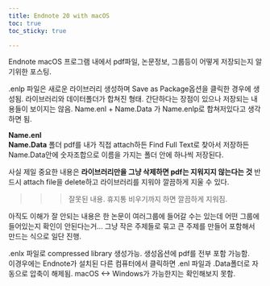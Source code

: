 ```yaml
---
title: Endnote 20 with macOS
toc: true
toc_sticky: true

---
```


Endnote macOS 프로그램 내에서 pdf파일, 논문정보, 그룹등이 어떻게 저장되는지 알기위한 포스팅.  

.enlp 파일은 새로운 라이브러리 생성하며 Save as Package옵션을 클릭한 경우에 생성됨. 라이브러리와 데이터폴더가 합쳐진 형태. 간단하다는 장점이 있으나 저장되는 내용들이 보이지는 않음. Name.enl + Name.Data 가 Name.enlp로 합쳐저있다고 생각하면 됨.  

**Name.enl**  
**Name.Data** 폴더
pdf를 내가 직접 attach하든 Find Full Text로 찾아서 저장하든 Name.Data안에 숫자조합으로 이름을 가지는 폴더 안에 하나씩 저장된다.  

사실 제일 중요한 내용은 **라이브러리만을 그냥 삭제하면 pdf는 지워지지 않는다는 것** 반드시 attach file을 delete하고 라이브러리를 지워야 깔끔하게 지울 수 있다.  

>>> 잘못된 내용. 휴지통 비우기까지 하면 깔끔하게 지워짐.  

아직도 이해가 잘 안되는 내용은 한 논문이 여러그룹에 들어갈 수는 있는데 어떤 그룹에 들어있는지 확인이 안된다는거... 그냥 작은 주제들로 묶고 큰 주제를 만들어 포함해서 만드는 식으로 일단 진행.  


.enlx 파일로 compressed library 생성가능. 생성옵션에 pdf를 전부 포함 가능함.   
이경우에는 Endnote가 설치된 다른 컴퓨터에서 클릭하면 .enl 파일과 .Data폴더로 자동으로 압축이 해제됨. macOS <-> Windows가 가능한지는 확인해보지 못함.  


